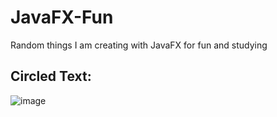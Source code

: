 # JavaFX-Fun
Random things I am creating with JavaFX for fun and studying

## Circled Text:
![image](https://user-images.githubusercontent.com/25433731/162958651-773d2722-7a0d-44e8-9d82-0916fdfab982.png)
